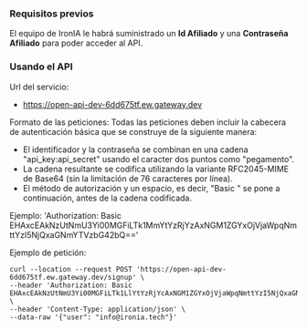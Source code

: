 ### Requisitos previos
El equipo de IronIA le habrá suministrado un **Id Afiliado** y una **Contraseña Afiliado** para poder acceder al API.

### Usando el API
Url del servicio:
* https://open-api-dev-6dd675tf.ew.gateway.dev

Formato de las peticiones:
Todas las peticiones deben incluir la cabecera de autenticación básica que se construye de la siguiente manera:
* El identificador y la contraseña se combinan en una cadena "api_key:api_secret" usando el caracter dos puntos como "pegamento".
* La cadena resultante se codifica utilizando la variante RFC2045-MIME de Base64 (sin la limitación de 76 caracteres por línea).
* El método de autorización y un espacio, es decir, "Basic " se pone a continuación, antes de la cadena codificada.

Ejemplo:
'Authorization: Basic EHAxcEAkNzUtNmU3Yi00MGFiLTk1MmYtYzRjYzAxNGM1ZGYxOjVjaWpqNmttYzI5NjQxaGNmYTVzbG42bQ=='

Ejemplo de petición:
```
curl --location --request POST 'https://open-api-dev-6dd675tf.ew.gateway.dev/signup' \
--header 'Authorization: Basic EHAxcEAkNzUtNmU3Yi00MGFiLTk1LlYtYzRjYcAxNGM1ZGYxOjVjaWpqNmttYzI5NjQxaGNmYTVzbG42bQ==' \
--header 'Content-Type: application/json' \
--data-raw '{"user": "info@ironia.tech"}'
```
